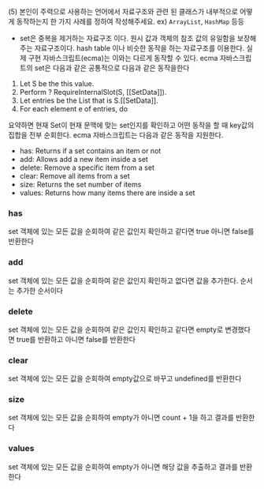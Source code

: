 (5) 본인이 주력으로 사용하는 언어에서 자료구조와 관련 된 클래스가 내부적으로 어떻게 동작하는지 한 가지 사례를 정하여 작성해주세요. ex) `ArrayList`, `HashMap` 등등

- set은 중복을 제거하는 자료구조 이다. 원시 값과 객체의 참조 값의 유일함을 보장해주는 자료구조이다. hash table 이나 비슷한 동작을 하는 자료구조를 이용한다. 실제 구현 자바스크립트(ecma)는 이와는 다르게 동작할 수 있다. ecma 자바스크립트의 set은 다음과 같은 공통적으로 다음과 같은 동작을한다

1. Let S be the this value.
2. Perform ? RequireInternalSlot(S, [[SetData]]).
3. Let entries be the List that is S.[[SetData]].
4. For each element e of entries, do

요약하면 현재 Set이 현재 문맥에 맞는 set인지를 확인하고 어떤 동작을 할 때 key값의 집합을 전부 순회한다. ecma 자바스크립트는 다음과 같은 동작을 지원한다.

- has: Returns if a set contains an item or not
- add: Allows add a new item inside a set
- delete: Remove a specific item from a set
- clear: Remove all items from a set
- size: Returns the set number of items
- values: Returns how many items there are inside a set

### has

set 객체에 있는 모든 값을 순회하여 같은 값인지 확인하고 같다면 true 아니면 false를 반환한다

### add

set 객체에 있는 모든 값을 순회하여 같은 값인지 확인하고 없다면 값을 추가한다. 순서는 추가한 순서이다

### delete

set 객체에 있는 모든 값을 순회하여 같은 값인지 확인하고 같다면 empty로 변경했다면 true를 반환하고 아니면 false를 반환한다

### clear

set 객체에 있는 모든 값을 순회하여 empty값으로 바꾸고 undefined를 반환한다

### size

set 객체에 있는 모든 값을 순회하여 empty가 아니면 count + 1을 하고 결과를 반환한다

### values

set 객체에 있는 모든 값을 순회하여 empty가 아니면 해당 값을 추출하고 결과를 반환한다
